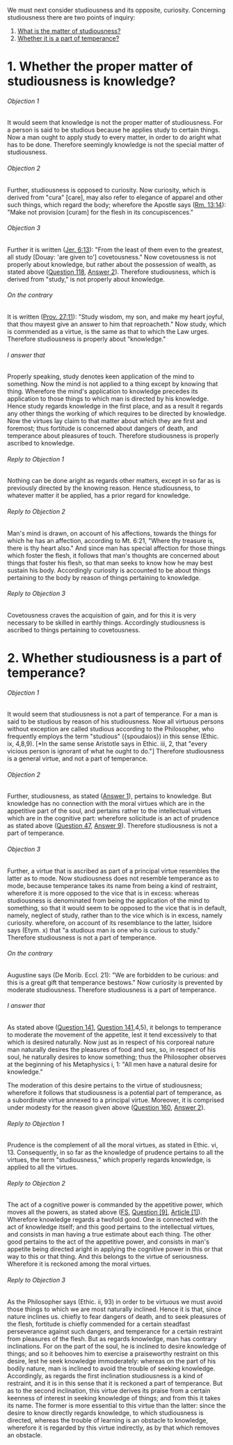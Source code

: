 We must next consider studiousness and its opposite, curiosity. Concerning studiousness there are two points of inquiry:  

1. [ What is the matter of studiousness?](#1.%20Whether%20the%20proper%20matter%20of%20studiousness%20is%20knowledge?)
2. [ Whether it is a part of temperance?](#2.%20Whether%20studiousness%20is%20a%20part%20of%20temperance?)



# 1. Whether the proper matter of studiousness is knowledge? 

###### Objection 1
It would seem that knowledge is not the proper matter of studiousness. For a person is said to be studious because he applies study to certain things. Now a man ought to apply study to every matter, in order to do aright what has to be done. Therefore seemingly knowledge is not the special matter of studiousness.  

###### Objection 2
Further, studiousness is opposed to curiosity. Now curiosity, which is derived from "cura" \[care\], may also refer to elegance of apparel and other such things, which regard the body; wherefore the Apostle says ([Rm. 13:14](http://bible.gospelcom.net/bible?Rm++13:14)): "Make not provision \[curam\] for the flesh in its concupiscences."  

###### Objection 3
Further it is written ([Jer. 6:13](http://bible.gospelcom.net/bible?Jer++6:13)): "From the least of them even to the greatest, all study \[Douay: 'are given to'\] covetousness." Now covetousness is not properly about knowledge, but rather about the possession of wealth, as stated above ([Question 118](../../118-122.%20Vices%20Opposed%20to%20Liberality/118.%20Vices%20Opposed%20to%20Liberality,%20and%20in%20the%20First%20Place,%20of%20Covetousness.md), [Answer 2](../../118-122.%20Vices%20Opposed%20to%20Liberality/118.%20Vices%20Opposed%20to%20Liberality,%20and%20in%20the%20First%20Place,%20of%20Covetousness.md#2.%20Whether%20covetousness%20is%20a%20special%20sin?%20)). Therefore studiousness, which is derived from "study," is not properly about knowledge.  

###### On the contrary
It is written ([Prov. 27:11](http://bible.gospelcom.net/bible?Prov++27:11)): "Study wisdom, my son, and make my heart joyful, that thou mayest give an answer to him that reproacheth." Now study, which is commended as a virtue, is the same as that to which the Law urges. Therefore studiousness is properly about "knowledge."  

###### I answer that
Properly speaking, study denotes keen application of the mind to something. Now the mind is not applied to a thing except by knowing that thing. Wherefore the mind's application to knowledge precedes its application to those things to which man is directed by his knowledge. Hence study regards knowledge in the first place, and as a result it regards any other things the working of which requires to be directed by knowledge. Now the virtues lay claim to that matter about which they are first and foremost; thus fortitude is concerned about dangers of death, and temperance about pleasures of touch. Therefore studiousness is properly ascribed to knowledge.  

###### Reply to Objection 1
Nothing can be done aright as regards other matters, except in so far as is previously directed by the knowing reason. Hence studiousness, to whatever matter it be applied, has a prior regard for knowledge.  

###### Reply to Objection 2
Man's mind is drawn, on account of his affections, towards the things for which he has an affection, according to Mt. 6:21, "Where thy treasure is, there is thy heart also." And since man has special affection for those things which foster the flesh, it follows that man's thoughts are concerned about things that foster his flesh, so that man seeks to know how he may best sustain his body. Accordingly curiosity is accounted to be about things pertaining to the body by reason of things pertaining to knowledge.  

###### Reply to Objection 3
Covetousness craves the acquisition of gain, and for this it is very necessary to be skilled in earthly things. Accordingly studiousness is ascribed to things pertaining to covetousness.  




# 2. Whether studiousness is a part of temperance? 

###### Objection 1
It would seem that studiousness is not a part of temperance. For a man is said to be studious by reason of his studiousness. Now all virtuous persons without exception are called studious according to the Philosopher, who frequently employs the term "studious" ({spoudaios}) in this sense (Ethic. ix, 4,8,9). \[\*In the same sense Aristotle says in Ethic. iii, 2, that "every vicious person is ignorant of what he ought to do."\] Therefore studiousness is a general virtue, and not a part of temperance.  

###### Objection 2
Further, studiousness, as stated ([Answer 1](#1.%20Whether%20the%20proper%20matter%20of%20studiousness%20is%20knowledge?%20)), pertains to knowledge. But knowledge has no connection with the moral virtues which are in the appetitive part of the soul, and pertains rather to the intellectual virtues which are in the cognitive part: wherefore solicitude is an act of prudence as stated above ([Question 47](../../47-56.%20Prudence/47.%20Prudence,%20Considered%20in%20Itself.md), [Answer 9](../../47-56.%20Prudence/47.%20Prudence,%20Considered%20in%20Itself.md#9.%20Whether%20solicitude%20belongs%20to%20prudence?%20)). Therefore studiousness is not a part of temperance.  

###### Objection 3
Further, a virtue that is ascribed as part of a principal virtue resembles the latter as to mode. Now studiousness does not resemble temperance as to mode, because temperance takes its name from being a kind of restraint, wherefore it is more opposed to the vice that is in excess: whereas studiousness is denominated from being the application of the mind to something, so that it would seem to be opposed to the vice that is in default, namely, neglect of study, rather than to the vice which is in excess, namely curiosity. wherefore, on account of its resemblance to the latter, Isidore says (Etym. x) that "a studious man is one who is curious to study." Therefore studiousness is not a part of temperance.  

###### On the contrary
Augustine says (De Morib. Eccl. 21): "We are forbidden to be curious: and this is a great gift that temperance bestows." Now curiosity is prevented by moderate studiousness. Therefore studiousness is a part of temperance.  

###### I answer that
As stated above ([Question 141](../141-143.%20Temperance/141.%20Temperance.md), [Question 141](../141-143.%20Temperance/141.%20Temperance.md),4,5), it belongs to temperance to moderate the movement of the appetite, lest it tend excessively to that which is desired naturally. Now just as in respect of his corporeal nature man naturally desires the pleasures of food and sex, so, in respect of his soul, he naturally desires to know something; thus the Philosopher observes at the beginning of his Metaphysics i, 1: "All men have a natural desire for knowledge."  

The moderation of this desire pertains to the virtue of studiousness; wherefore it follows that studiousness is a potential part of temperance, as a subordinate virtue annexed to a principal virtue. Moreover, it is comprised under modesty for the reason given above ([Question 160](160.%20Modesty.md), [Answer 2](160.%20Modesty.md#2.%20Whether%20modesty%20is%20only%20about%20outward%20actions?%20)).  

###### Reply to Objection 1
Prudence is the complement of all the moral virtues, as stated in Ethic. vi, 13. Consequently, in so far as the knowledge of prudence pertains to all the virtues, the term "studiousness," which properly regards knowledge, is applied to all the virtues.  

###### Reply to Objection 2
The act of a cognitive power is commanded by the appetitive power, which moves all the powers, as stated above ([FS](../FS.html), [Question \[9\]](../FS/FS009.html#FSQ9OUTP1), [Article \[1\]](../FS/FS009.html#FSQ9A1THEP1)). Wherefore knowledge regards a twofold good. One is connected with the act of knowledge itself; and this good pertains to the intellectual virtues, and consists in man having a true estimate about each thing. The other good pertains to the act of the appetitive power, and consists in man's appetite being directed aright in applying the cognitive power in this or that way to this or that thing. And this belongs to the virtue of seriousness. Wherefore it is reckoned among the moral virtues.  

###### Reply to Objection 3
As the Philosopher says (Ethic. ii, 93) in order to be virtuous we must avoid those things to which we are most naturally inclined. Hence it is that, since nature inclines us. chiefly to fear dangers of death, and to seek pleasures of the flesh, fortitude is chiefly commended for a certain steadfast perseverance against such dangers, and temperance for a certain restraint from pleasures of the flesh. But as regards knowledge, man has contrary inclinations. For on the part of the soul, he is inclined to desire knowledge of things; and so it behooves him to exercise a praiseworthy restraint on this desire, lest he seek knowledge immoderately: whereas on the part of his bodily nature, man is inclined to avoid the trouble of seeking knowledge. Accordingly, as regards the first inclination studiousness is a kind of restraint, and it is in this sense that it is reckoned a part of temperance. But as to the second inclination, this virtue derives its praise from a certain keenness of interest in seeking knowledge of things; and from this it takes its name. The former is more essential to this virtue than the latter: since the desire to know directly regards knowledge, to which studiousness is directed, whereas the trouble of learning is an obstacle to knowledge, wherefore it is regarded by this virtue indirectly, as by that which removes an obstacle.